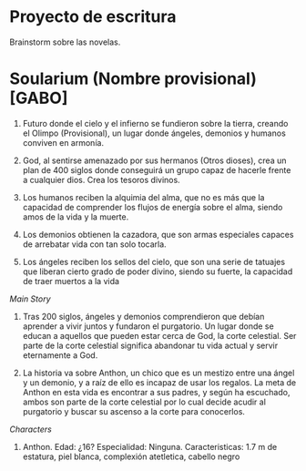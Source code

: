 # Proyecto de escritura
Brainstorm sobre las novelas.

# Soularium (Nombre provisional) [GABO]

1. Futuro donde el cielo y el infierno se fundieron sobre la tierra, creando el Olimpo (Provisional), un lugar donde ángeles, demonios y humanos conviven en armonía. 

2. God, al sentirse amenazado por sus hermanos (Otros dioses), crea un plan de 400 siglos donde conseguirá un grupo capaz de hacerle frente a cualquier dios. Crea los tesoros divinos.

3. Los humanos reciben la alquimia del alma, que no es más que la capacidad de comprender los flujos de energía sobre el alma, siendo amos de la vida y la muerte.

4. Los demonios obtienen la cazadora, que son armas especiales capaces de arrebatar vida con tan solo tocarla.

5. Los ángeles reciben los sellos del cielo, que son una serie de tatuajes que liberan cierto grado de poder divino, siendo su fuerte, la capacidad de traer muertos a la vida

*Main Story*
 1. Tras 200 siglos, ángeles y demonios comprendieron que debían aprender a vivir juntos y fundaron el purgatorio. Un lugar donde se educan a aquellos que pueden estar cerca de God, la corte celestial. Ser parte de la corte celestial significa abandonar tu vida actual y servir eternamente a God.

 2. La historia va sobre Anthon, un chico que es un mestizo entre una ángel y un demonio, y a raíz de ello es incapaz de usar los regalos. La meta de Anthon en esta vida es encontrar a sus padres, y según ha escuchado, ambos son parte de la corte celestial por lo cual decide acudir al purgatorio y buscar su ascenso a la corte para conocerlos.

*Characters*
1. Anthon. 
 Edad: ¿16?
 Especialidad: Ninguna.
 Caracteristicas: 1.7 m de estatura, piel blanca, complexión atetletica, cabello negro
